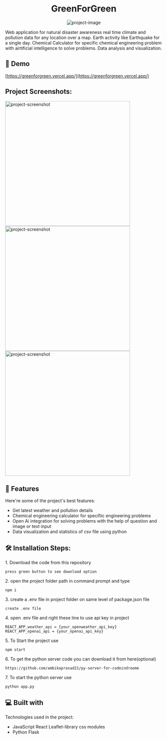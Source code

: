 <h1 align="center" id="title">GreenForGreen</h1>

<p align="center"><img src="https://greenforgreen.vercel.app/images/logo_nobg.png" alt="project-image"></p>

<p id="description">Web application for natural disaster awareness real time climate and pollution data for any location over a map. Earth activity like Earthquake for a single day. Chemical Calculator for specific chemical engineering problem with airtificial intelligence to solve problems. Data analysis and visualization.</p>

<h2>🚀 Demo</h2>

[https://greenforgreen.vercel.app/](https://greenforgreen.vercel.app/)

<h2>Project Screenshots:</h2>

<img src="https://i.ibb.co/pyt4HhT/Screenshot-2024-03-18-012921.png" alt="project-screenshot" width="400" height="400/">

<img src="https://i.ibb.co/ZfZ2nyZ/Screenshot-2024-03-18-012906.png" alt="project-screenshot" width="400" height="400/">

<img src="https://i.ibb.co/j4wKqyN/Screenshot-2024-03-18-012954.png" alt="project-screenshot" width="400" height="400/">

<h2>🧐 Features</h2>

Here're some of the project's best features:

- Get latest weather and pollution details
- Chemical engineering calculator for specifiic engineering problems
- Open Ai integration for solving problems with the help of question and image or text input
- Data visualization and statistics of csv file using python

<h2>🛠️ Installation Steps:</h2>

<p>1. Download the code from this repository</p>

```
press green button to see download option
```

<p>2. open the project folder path in command prompt and type</p>

```
npm i
```

<p>3. create a .env file in project folder on same level of package.json file</p>

```
create .env file
```

<p>4. open .env file and right these line to use api key in project</p>

```
REACT_APP_weather_api = {your_openweather_api_key}
REACT_APP_openai_api = {your_openai_api_key}
```

<p>5. To Start the project use </p>

```
npm start
```

<p>6. To get the python server code you can download it from here(optional)</p>

```
https://github.com/ambikaprasad21/py-server-for-codeindroome
```

<p>7. To start the python server use</p>

```
python app.py
```

<h2>💻 Built with</h2>

Technologies used in the project:

- JavaScript React Leaflet-library css modules
- Python Flask
